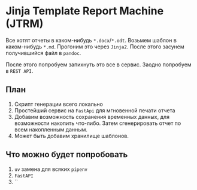 # Jinja Template Report Machine (JTRM)

Все хотят отчеты в каком-нибудь `*.docx`/`*.odt`. Возьмем шаблон в каком-нибудь 
`*.md`. Прогоним это через `Jinja2`. После этого засунем получившийся файл в `pandoc`.

После этого попробуем запихнуть это все в сервис. Заодно попробуем в `REST API`.

## План
1. Скрипт генерации всего локально
2. Простейший сервис на `FastApi` для мгновенной печати отчета
3. Добавим возможность сохранения временных данных, для возможности накопить что-либо. Затем 
   сгенерировать отчет по всем накопленным данным.
4. Может быть добавим хранилище шаблонов.

## Что можно будет попробовать
1. `uv` замена для всяких `pipenv`
2. `FastAPI`
3. ``